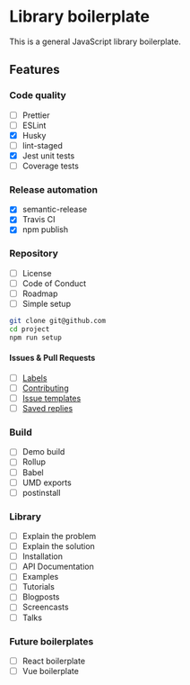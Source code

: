 # Library boilerplate

This is a general JavaScript library boilerplate.

## Features

### Code quality

- [ ] Prettier
- [ ] ESLint
- [x] Husky
- [ ] lint-staged
- [x] Jest unit tests
- [ ] Coverage tests

### Release automation

- [x] semantic-release
- [x] Travis CI
- [x] npm publish

### Repository

- [ ] License
- [ ] Code of Conduct
- [ ] Roadmap
- [ ] Simple setup

```sh
git clone git@github.com
cd project
npm run setup
```

#### Issues & Pull Requests

- [ ] [Labels](https://help.github.com/en/github/managing-your-work-on-github/creating-a-label)
- [ ] [Contributing](https://help.github.com/en/github/building-a-strong-community/setting-guidelines-for-repository-contributors)
- [ ] [Issue templates](https://help.github.com/en/github/building-a-strong-community/about-issue-and-pull-request-templates#issue-templates)
- [ ] [Saved replies](https://help.github.com/en/github/writing-on-github/working-with-saved-replies)

### Build

- [ ] Demo build
- [ ] Rollup
- [ ] Babel
- [ ] UMD exports
- [ ] postinstall

### Library

- [ ] Explain the problem
- [ ] Explain the solution
- [ ] Installation
- [ ] API Documentation
- [ ] Examples
- [ ] Tutorials
- [ ] Blogposts
- [ ] Screencasts
- [ ] Talks

### Future boilerplates

- [ ] React boilerplate
- [ ] Vue boilerplate
